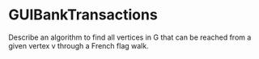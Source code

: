 # GUIBankTransactions
Describe an algorithm to find all vertices in G that can be reached from a given vertex v through a French flag walk.
